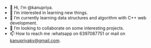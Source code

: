 - 👋 Hi, I’m @kanupriya.
- 👀 I’m interested in learning new things.
- 🌱 I’m currently learning data structures and algorithm with C++ web development.
- 💞️ I’m looking to collaborate on some interesting projects.
- 📫 How to reach me :whatsapp on 6397087751 or mail on kanupriyakv@gmail.com.


<!---
kanu-priy/kanu-priy is a ✨ special ✨ repository because its `README.md` (this file) appears on your GitHub profile.
You can click the Preview link to take a look at your changes.
--->
